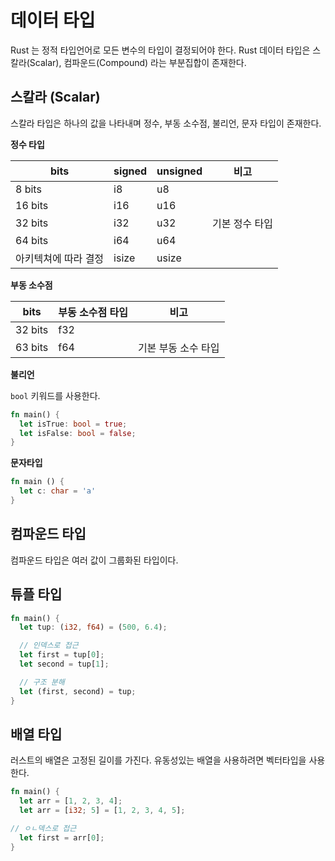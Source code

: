 <!--meta
title: 데이터 타입 - Rust
description: Rust 데이터 타입에 대해 공부한 내용 정리
keywords: rust, 데이터 타입
-->

# 데이터 타입

Rust 는 정적 타입언어로 모든 변수의 타입이 결정되어야 한다.
Rust 데이터 타입은 스칼라(Scalar), 컴파운드(Compound) 라는 부분집합이 존재한다.

## 스칼라 (Scalar)

스칼라 타입은 하나의 값을 나타내며 정수, 부동 소수점, 불리언, 문자 타입이 존재한다.

**정수 타입**

| bits                 | signed | unsigned | 비고           |
| -------------------- | ------ | -------- | -------------- |
| 8 bits               | i8     | u8       |                |
| 16 bits              | i16    | u16      |                |
| 32 bits              | i32    | u32      | 기본 정수 타입 |
| 64 bits              | i64    | u64      |                |
| 아키텍쳐에 따라 결정 | isize  | usize    |                |

**부동 소수점**

| bits    | 부동 소수점 타입 | 비고                |
| ------- | ---------------- | ------------------- |
| 32 bits | f32              |                     |
| 63 bits | f64              | 기본 부동 소수 타입 |

**불리언**

`bool` 키워드를 사용한다.

```rs
fn main() {
  let isTrue: bool = true;
  let isFalse: bool = false;
}
```

**문자타입**

```rs
fn main () {
  let c: char = 'a'
}
```

## 컴파운드 타입

컴파운드 타입은 여러 값이 그룹화된 타입이다.

## 튜플 타입

```rs
fn main() {
  let tup: (i32, f64) = (500, 6.4);

  // 인덱스로 접근
  let first = tup[0];
  let second = tup[1];

  // 구조 분해
  let (first, second) = tup;
}
```

## 배열 타입

러스트의 배열은 고정된 길이를 가진다.
유동성있는 배열을 사용하려면 벡터타입을 사용한다.

```rs
fn main() {
  let arr = [1, 2, 3, 4];
  let arr = [i32; 5] = [1, 2, 3, 4, 5];

// ㅇㄴ덱스로 접근
  let first = arr[0];
}
```
